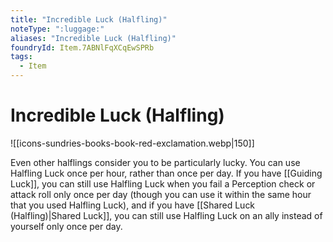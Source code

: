 ```yaml
---
title: "Incredible Luck (Halfling)"
noteType: ":luggage:"
aliases: "Incredible Luck (Halfling)"
foundryId: Item.7ABNlFqXCqEwSPRb
tags:
  - Item
---
```


# Incredible Luck (Halfling)
![[icons-sundries-books-book-red-exclamation.webp|150]]

Even other halflings consider you to be particularly lucky. You can use Halfling Luck once per hour, rather than once per day. If you have [[Guiding Luck]], you can still use Halfling Luck when you fail a Perception check or attack roll only once per day (though you can use it within the same hour that you used Halfling Luck), and if you have [[Shared Luck (Halfling)|Shared Luck]], you can still use Halfling Luck on an ally instead of yourself only once per day.
